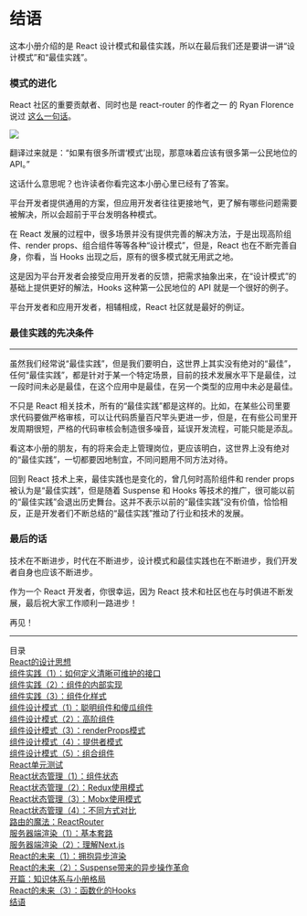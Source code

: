 # 结语

这本小册介绍的是 React 设计模式和最佳实践，所以在最后我们还是要讲一讲“设计模式”和“最佳实践”。

### 模式的进化
React 社区的重要贡献者、同时也是 react-router 的作者之一 的 Ryan Florence 说过 [这么一句话](https://twitter.com/ryanflorence/status/1044426531756544001)。

![](https://img1.yixinfinance.com/wiki/images/166d7bbbaab75b55)

翻译过来就是：“如果有很多所谓‘模式’出现，那意味着应该有很多第一公民地位的 API。”

这话什么意思呢？也许读者你看完这本小册心里已经有了答案。

平台开发者提供通用的方案，但应用开发者往往更接地气，更了解有哪些问题需要被解决，所以会超前于平台发明各种模式。

在 React 发展的过程中，很多场景并没有提供完善的解决方法，于是出现高阶组件、render props、组合组件等等各种“设计模式”，但是，React 也在不断完善自身，你看，当 Hooks 出现之后，原有的很多模式就无用武之地。

这是因为平台开发者会接受应用开发者的反馈，把需求抽象出来，在“设计模式”的基础上提供更好的解法，Hooks 这种第一公民地位的 API 就是一个很好的例子。

平台开发者和应用开发者，相辅相成，React 社区就是最好的例证。

### 最佳实践的先决条件
---
虽然我们经常说“最佳实践”，但是我们要明白，这世界上其实没有绝对的“最佳”，任何“最佳实践”，都是针对于某一个特定场景，目前的技术发展水平下是最佳，过一段时间未必是最佳，在这个应用中是最佳，在另一个类型的应用中未必是最佳。

不只是 React 相关技术，所有的“最佳实践”都是这样的。比如，在某些公司里要求代码要做严格审核，可以让代码质量百尺竿头更进一步，但是，在有些公司里开发周期很短，严格的代码审核会制造很多噪音，延误开发流程，可能只能是添乱。

看这本小册的朋友，有的将来会走上管理岗位，更应该明白，这世界上没有绝对的“最佳实践”，一切都要因地制宜，不同问题用不同方法对待。

回到 React 技术上来，最佳实践也是变化的，曾几何时高阶组件和 render props 被认为是“最佳实践”，但是随着 Suspense 和 Hooks 等技术的推广，很可能以前的“最佳实践”会退出历史舞台。这并不表示以前的“最佳实践”没有价值，恰恰相反，正是开发者们不断总结的“最佳实践”推动了行业和技术的发展。

### 最后的话
技术在不断进步，时代在不断进步，设计模式和最佳实践也在不断进步，我们开发者自身也应该不断进步。

作为一个 React 开发者，你很幸运，因为 React 技术和社区也在与时俱进不断发展，最后祝大家工作顺利一路进步！

再见！


---
<dl id="catalog" style="font-size:14px;list-style-type:none;">
    <dt>目录</dt>
    <dd style="margin:0;padding:0;"><a href="/技术分享/React实战：设计模式和最佳实践/React的设计思想.md">React的设计思想</a></dd>
	  <dd style="margin:0;padding:0;"><a href="/技术分享/React实战：设计模式和最佳实践/组件实践（1）：如何定义清晰可维护的接口.md">组件实践（1）：如何定义清晰可维护的接口</a></dd>
	  <dd style="margin:0;padding:0;"><a href="/技术分享/React实战：设计模式和最佳实践/组件实践（2）：组件的内部实现.md">组件实践（2）：组件的内部实现</a></dd>
	  <dd style="margin:0;padding:0;"><a href="/技术分享/React实战：设计模式和最佳实践/组件实践（3）：组件化样式.md">组件实践（3）：组件化样式</a></dd>
	  <dd style="margin:0;padding:0;"><a href="/技术分享/React实战：设计模式和最佳实践/组件设计模式（1）：聪明组件和傻瓜组件.md">组件设计模式（1）：聪明组件和傻瓜组件</a></dd>
	  <dd style="margin:0;padding:0;"><a href="/技术分享/React实战：设计模式和最佳实践/组件设计模式（2）：高阶组件.md">组件设计模式（2）：高阶组件</a></dd>
	  <dd style="margin:0;padding:0;"><a href="/技术分享/React实战：设计模式和最佳实践/组件设计模式（3）：renderProps模式.md">组件设计模式（3）：renderProps模式</a></dd>
	  <dd style="margin:0;padding:0;"><a href="/技术分享/React实战：设计模式和最佳实践/组件设计模式（4）：提供者模式.md">组件设计模式（4）：提供者模式</a></dd>
	  <dd style="margin:0;padding:0;"><a href="/技术分享/React实战：设计模式和最佳实践/组件设计模式（5）：组合组件.md">组件设计模式（5）：组合组件</a></dd>
	  <dd style="margin:0;padding:0;"><a href="/技术分享/React实战：设计模式和最佳实践/React单元测试.md">React单元测试</a></dd>
	  <dd style="margin:0;padding:0;"><a href="/技术分享/React实战：设计模式和最佳实践/React状态管理（1）：组件状态.md">React状态管理（1）：组件状态</a></dd>
	  <dd style="margin:0;padding:0;"><a href="/技术分享/React实战：设计模式和最佳实践/React状态管理（2）：Redux使用模式.md">React状态管理（2）：Redux使用模式</a></dd>
	  <dd style="margin:0;padding:0;"><a href="/技术分享/React实战：设计模式和最佳实践/React状态管理（3）：Mobx使用模式.md">React状态管理（3）：Mobx使用模式</a></dd>
	  <dd style="margin:0;padding:0;"><a href="/技术分享/React实战：设计模式和最佳实践/React状态管理（4）：不同方式对比.md">React状态管理（4）：不同方式对比</a></dd>
	  <dd style="margin:0;padding:0;"><a href="/技术分享/React实战：设计模式和最佳实践/路由的魔法：ReactRouter.md">路由的魔法：ReactRouter</a></dd>
	  <dd style="margin:0;padding:0;"><a href="/技术分享/React实战：设计模式和最佳实践/服务器端渲染（1）：基本套路.md">服务器端渲染（1）：基本套路</a></dd>
	  <dd style="margin:0;padding:0;"><a href="/技术分享/React实战：设计模式和最佳实践/服务器端渲染（2）：理解Next.js.md">服务器端渲染（2）：理解Next.js</a></dd>
	  <dd style="margin:0;padding:0;"><a href="/技术分享/React实战：设计模式和最佳实践/React的未来（1）：拥抱异步渲染.md">React的未来（1）：拥抱异步渲染</a></dd>
	  <dd style="margin:0;padding:0;"><a href="/技术分享/React实战：设计模式和最佳实践/React的未来（2）：Suspense带来的异步操作革命.md">React的未来（2）：Suspense带来的异步操作革命</a></dd>
    <dd style="margin:0;padding:0;"><a href="/技术分享/前端性能优化原理与实践/知识体系与小册格局.md">开篇：知识体系与小册格局</a></dd>
    <dd style="margin:0;padding:0;"><a href="/技术分享/React实战：设计模式和最佳实践/React的未来（3）：函数化的Hooks.md">React的未来（3）：函数化的Hooks</a></dd>
    <dd style="margin:0;padding:0;"><a href="/技术分享/React实战：设计模式和最佳实践/结语.md)">结语</a></dd>
</dl>